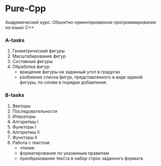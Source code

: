 # Pure-Cpp
Академический курс: *Объектно-ориентированное программирование на языке C++*
### A-tasks
1. Геометрический фигуры
2. Масштабирование фигур
3. Составные фигуры
4. Обработка фигур: 
    * вращение фигуры на заданный угол в градусах
    * разбиение списка фигур, представленного в виде единой фигуры, 
    по слоям в порядке добавления.

### B-tasks
1. Векторы
2. Последовательности
3. Итераторы
4. Алгоритмы I
5. Функторы I
6. Алгоритмы II
7. Функторы II
8. Работа с текстом:
    * чтение
    * форматирование по указанным правилам
    * преобразование текста в набор строк заданного формата
